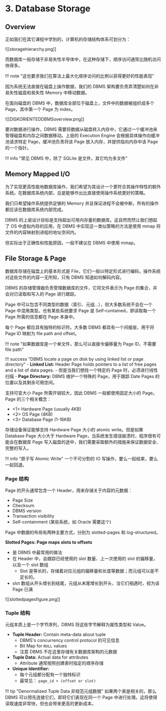 
# 3. Database Storage

## Overview

正如我们在其它课程中学到的，计算机的存储结构体系可划分为：

![[storagehierarchy.png]]

而数据库一般存储于非易失性半导体中，在这种存储下，顺序访问通常比随机访问快得多。

!!! note "这也要求我们在算法上最大化顺序访问的比例以获得更好的性能表现"

因为系统无法直接在磁盘上操作数据，我们的 DBMS 架构要负责弄清楚如何在非易失性磁盘和易失性 Memory 中移动数据。

在面向磁盘的 DBMS 中，数据库全部位于磁盘上，文件中的数据被组织成多个 Page，其中第一个 Page 为 index。

![[DISKORIENTEDDBMSoverview.png]]

要对数据进行操作，DBMS 需要将数据从磁盘转入内存中，它通过一个缓冲池来管理磁盘和内存之间数据移动。上层的 Execution Engine 会根据具体操作向缓冲池请求特定 Page，缓冲池负责将该 Page 放入内存，并提供指向内存中该 Page 的一个指针。

!!! info "常见 DBMS 中，除了 SQLite 是文件，其它均为多文件"

## Memory Mapped I/O

为了实现更高性能地数据库操作，我们希望为其设计一个更符合其操作特性的额外系统。在数据库系统内部，总是能够作出比直接使用操作系统更好的策略。

我们只希望操作系统提供足够的 Memory 并且保证进程不会被中断，所有的操作都应该在数据库系统内部完成。

DBMS 的上层设计目标是支持超出可用内存量的数据库。这自然而然让我们想起了 OS 中虚拟内存的应用，在 DBMS 中实现这一类似策略的方法是使用 mmap 将文件的内容映射到进程的地址空间内。

但实际出于正确性和性能原因，一般不建议在 DBMS 中使用 mmap。

## File Storage & Page

数据库存储在磁盘上的基本形式是 File，它们一般以特定形式进行编码，操作系统对这些文件的内容一无所知，只有 DBMS 知道如何解码内容。

DBMS 的存储管理器负责管理数据库的文件，它将文件表示为 Page 的集合，并会对已读取和写入的 Page 进行跟踪。

Page 中可以包含不同类型的数据（索引、元组...），但大多数系统不会在一个 Page 中混用类型。也有某些系统要求 Page 是 Self-contained，即读取每一个 Page 所需的信息都在 Page 本身中。

每个 Page 都应具有独特的标识符。大多数 DBMS 都具有一个间接层，用于将 Page ID 映射为 file path and offset。

!!! note "如果数据库是一个单文件，那么可以直接令偏移量为 Page ID，不需要 file path"

!!! success "DBMS locate a page on disk by using linked list or page directory"
	- **Linked List:** Header Page holds pointers to a list of free pages and a list of data pages.
		- 但是当我们想找一个特定的 Page 时，必须进行线性扫描
	- **Page Directory:** DBMS 维护一个特殊的 Page，用于跟踪 Date Pages 的位置以及其剩余可用空间。

支持可变大小 Page 所需开销较大，因此 DBMS 一般都使用固定大小的 Page。Page 的三个相关概念：

- <1> Hardware Page (usually 4KB)
- <2> OS Page (4KB)
- <3> Database Page (1-16KB)

存储设备保证能够支持 Hardware Page 大小的 atomic write。但是如果 Database Page 大小大于 Hardware Page，当系统发生错误崩溃时，程序很有可能会在数据库 Page 写入磁盘的途中，我们需要采取额外的措施来保证数据安全、完整的写入。

!!! info "原子写 Atomic Write"
	一个不可分割的 IO 写操作，要么一起结束，要么一起回退。

### Page 结构

Page 的开头通常包含一个 Header，用来存储关于内容的元数据：

- Page Size
- Checksum
- DBMS version
- Transaction visibility
- Self-containment (某些系统，如 Oracle 需要这个)

Page 中数据的布局有两种主要方式，分别为 slotted-pages 和 log-structured。

**Slotted Pages: Page maps slots to offsets**

- 是 DBMS 中最常用的做法
- 在 Header 中，会跟踪已经使用的 slot 数量、上一次使用的 slot 的偏移量，以及一个 slot 数组
	- Slot 是等长的，存储着对应元组的偏移量和长度等数据；而元组可以是不定长的。
- slot 数组从开头增长到结尾，元组从末尾增长到开头，当它们相遇时，视为该 Page 已满


![[slottedpagesfigure.png]]


### Tuple 结构

元组本质上是一个字节序列，DBMS 将这些字节解释为属性类型和 Value。

- **Tuple Header:** Contain meta-data about tuple
	- DBMS's concurrency control protocol 的可见信息
	- Bit Map for `NULL` values
	- 注意 DBMS 不在这里存储有关数据库架构的元数据
- **Tuple Data:** Actual data for attributes
	- Attribute 通常按照创建表时指定的顺序存储
- **Unique Identifier:**
	- 每个元组都分配有一个独特标识
	- 最常见： `page_id + (offset or slot)`

!!! tip "Denormalized Tuple Data 非规范元组数据"
	如果两个表是相关的，那么 DBMS 可以预先连接它们，即将它们表现在同一个 Page 中进行处理。这将使得读取速度非常快，但也会带来更高的更新成本。